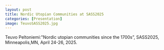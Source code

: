 ```yaml
---
layout: post
title: Nordic Utopian Communities at SASS2025
categories: [Presentation]
image: TeuvoSASS2025.jpg
---
```

Teuvo Peltoniemi:"Nordic utopian communities since the 1700s”,
SASS2025, Minneapolis,MN, April 24-26, 2025.
